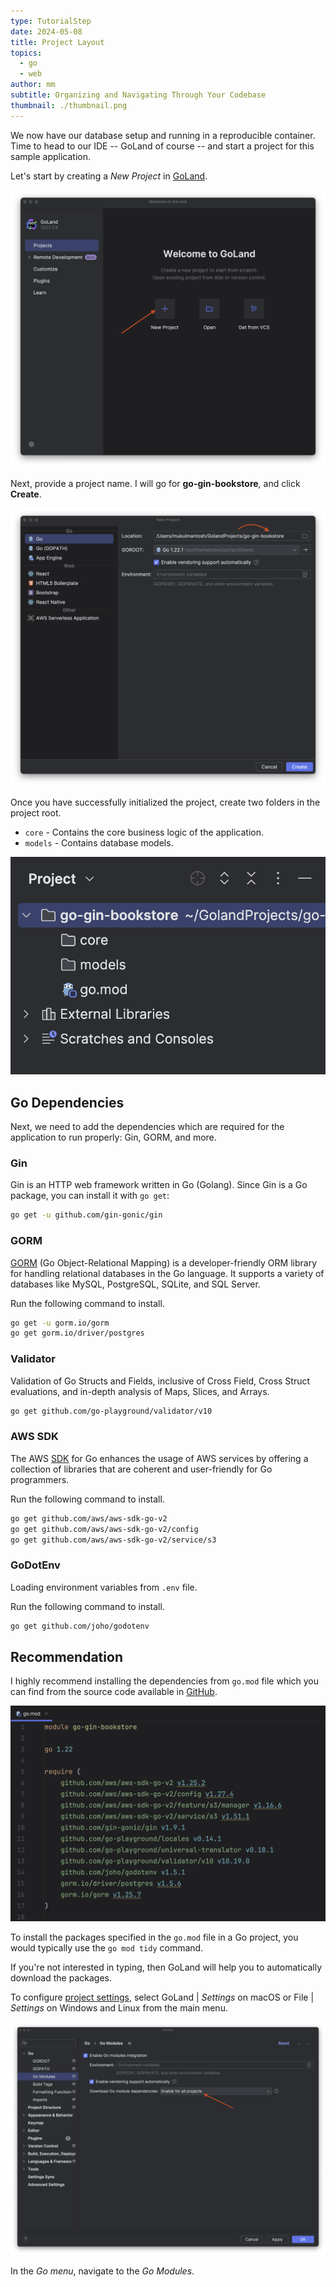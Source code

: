 ```yaml
---
type: TutorialStep
date: 2024-05-08
title: Project Layout
topics:
  - go
  - web
author: mm
subtitle: Organizing and Navigating Through Your Codebase
thumbnail: ./thumbnail.png
---
```


We now have our database setup and running in a reproducible container.
Time to head to our IDE -- GoLand of course -- and start a project for this sample application.

Let's start by creating a _New Project_ in [GoLand](https://www.jetbrains.com/go/).

![goland_1](./images/goland1.png)

Next, provide a project name. I will go for **go-gin-bookstore**, and click **Create**.

![goland_2](./images/goland2.png)

Once you have successfully initialized the project, create two folders in the project root.

- `core` - Contains the core business logic of the application.
- `models` - Contains database models.

![goland_3](./images/goland3.png)

## Go Dependencies

Next, we need to add the dependencies which are required for the application to run properly: Gin, GORM, and more.

### Gin

Gin is an HTTP web framework written in Go (Golang).
Since Gin is a Go package, you can install it with `go get`:

```bash
go get -u github.com/gin-gonic/gin
```

### GORM

[GORM](https://gorm.io/) (Go Object-Relational Mapping) is a developer-friendly ORM library for handling
relational databases in the Go language. It supports a variety of databases like MySQL,
PostgreSQL, SQLite, and SQL Server.

Run the following command to install.

```bash
go get -u gorm.io/gorm
go get gorm.io/driver/postgres
```

### Validator

Validation of Go Structs and Fields, inclusive of Cross Field,
Cross Struct evaluations, and in-depth analysis of Maps, Slices, and Arrays.

```bash
go get github.com/go-playground/validator/v10
```

### AWS SDK

The AWS [SDK](https://aws.amazon.com/sdk-for-go/) for Go enhances the usage of AWS services by offering a collection
of libraries that are coherent and user-friendly for Go programmers.

Run the following command to install.

```bash
go get github.com/aws/aws-sdk-go-v2
go get github.com/aws/aws-sdk-go-v2/config
go get github.com/aws/aws-sdk-go-v2/service/s3
```

### GoDotEnv

Loading environment variables from `.env` file.

Run the following command to install.

```bash
go get github.com/joho/godotenv
```

## Recommendation

I highly recommend installing the dependencies from `go.mod` file which you can
find from the source code available in [GitHub](https://github.com/mukulmantosh/go-gin-bookstore).

![go_mod](./images/gomod.png)

To install the packages specified in the `go.mod` file
in a Go project, you would typically use the `go mod tidy` command.

If you're not interested in typing, then GoLand will help you to automatically download the packages.

To configure [project settings](https://www.jetbrains.com/help/go/configure-project-settings.html), select GoLand | _Settings_ on macOS or File | _Settings_ on Windows and Linux from the main menu.

![go_auto_download](./images/dependencies_download.png)

In the _Go menu_, navigate to the _Go Modules_.

